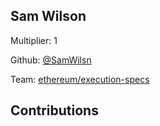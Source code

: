 
## Sam Wilson
Multiplier: 1

Github: [@SamWilsn](https://github.com/SamWilsn)

Team: [ethereum/execution-specs](https://github.com/ethereum/execution-specs)

## Contributions
